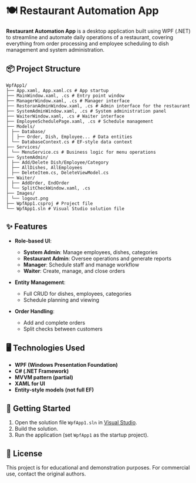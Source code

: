 # 🍽️ Restaurant Automation App

**Restaurant Automation App** is a desktop application built using WPF (.NET) to streamline and automate daily operations of a restaurant, covering everything from order processing and employee scheduling to dish management and system administration.

## 📦 Project Structure

```grapgql
WpfApp1/
├── App.xaml, App.xaml.cs # App startup
├── MainWindow.xaml, .cs # Entry point window
├── ManagerWindow.xaml, .cs # Manager interface
├── RestoranAdminWindow.xaml, .cs # Admin interface for the restaurant
├── SystemAdminWindow.xaml, .cs # System administration panel
├── WaiterWindow.xaml, .cs # Waiter interface
├── EmployeeSchedulePage.xaml, .cs # Schedule management
├── Models/
│ ├── Database/
│ │ ├── Order, Dish, Employee... # Data entities
│ └── DatabaseContext.cs # EF-style data context
├── Services/
│ └── MenuService.cs # Business logic for menu operations
├── SystemAdmin/
│ ├── Add/Delete Dish/Employee/Category
│ ├── AllDishes, AllEmployees
│ ├── DeleteItem.cs, DeleteViewModel.cs
├── Waiter/
│ ├── AddOrder, EndOrder
│ └── SplitCheckWindow.xaml, .cs
├── Images/
│ └── logout.png
├── WpfApp1.csproj # Project file
└── WpfApp1.sln # Visual Studio solution file
```

## ✨ Features

- **Role-based UI**:
  - **System Admin**: Manage employees, dishes, categories
  - **Restaurant Admin**: Oversee operations and generate reports
  - **Manager**: Schedule staff and manage workflow
  - **Waiter**: Create, manage, and close orders

- **Entity Management**:
  - Full CRUD for dishes, employees, categories
  - Schedule planning and viewing

- **Order Handling**:
  - Add and complete orders
  - Split checks between customers

## 🖥️ Technologies Used

- **WPF (Windows Presentation Foundation)**
- **C# (.NET Framework)**
- **MVVM pattern (partial)**
- **XAML for UI**
- **Entity-style models (not full EF)**

## 🚀 Getting Started

1. Open the solution file `WpfApp1.sln` in [Visual Studio](https://visualstudio.microsoft.com/).
2. Build the solution.
3. Run the application (set `WpfApp1` as the startup project).

## 📄 License

This project is for educational and demonstration purposes. For commercial use, contact the original authors.
